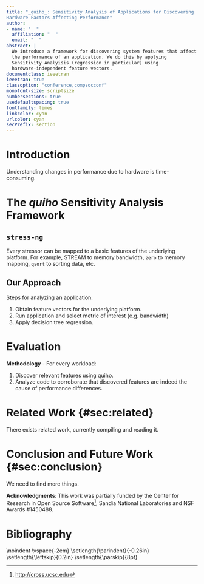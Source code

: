 ```yaml
---
title: "_quiho_: Sensitivity Analysis of Applications for Discovering 
Hardware Factors Affecting Performance"
author:
- name: "  "
  affiliation: "  "
  email: "  "
abstract: |
  We introduce a framework for discovering system features that affect 
  the performance of an application. We do this by applying 
  Sensitivity Analyisis (regression in particular) using 
  hardware-independent feature vectors.
documentclass: ieeetran
ieeetran: true
classoption: "conference,compsocconf"
monofont-size: scriptsize
numbersections: true
usedefaultspacing: true
fontfamily: times
linkcolor: cyan
urlcolor: cyan
secPrefix: section
---
```


# Introduction

Understanding changes in performance due to hardware is 
time-consuming.

# The _quiho_ Sensitivity Analysis Framework

## `stress-ng`

Every stressor can be mapped to a basic features of the underlying 
platform. For example, STREAM to memory bandwidth, `zero` to memory 
mapping, `qsort` to sorting data, etc.

## Our Approach

Steps for analyzing an application:

  1. Obtain feature vectors for the underlying platform.
  2. Run application and select metric of interest (e.g. bandwidth)
  3. Apply decision tree regression.

# Evaluation

**Methodology** - For every workload:

  1. Discover relevant features using quiho.
  2. Analyze code to corroborate that discovered features are indeed 
     the cause of performance differences.

# Related Work {#sec:related}

There exists related work, currently compiling and reading it.

# Conclusion and Future Work {#sec:conclusion}

We need to find more things.

**Acknowledgments**: This work was partially funded by the Center for 
Research in Open Source Software[^cross], Sandia National Laboratories 
and NSF Awards #1450488.

[^cross]: http://cross.ucsc.edu

# Bibliography

<!-- hanged biblio -->

\noindent
\vspace{-2em}
\setlength{\parindent}{-0.26in}
\setlength{\leftskip}{0.2in}
\setlength{\parskip}{8pt}
